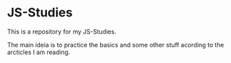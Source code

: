 # JS-Studies

This is a repository for my JS-Studies.

The main ideia is to practice the basics and some other stuff acording to the arcticles I am reading.